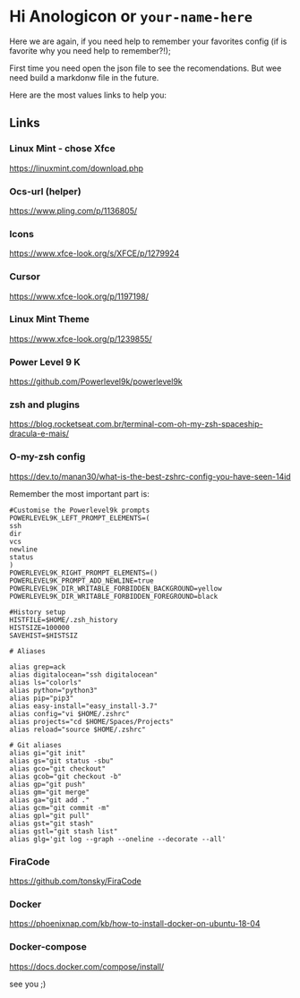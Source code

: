 # Hi Anologicon or `your-name-here`

Here we are again, if you need help to remember your favorites config (if is favorite why you need help to remember?!);

First time you need open the json file to see the recomendations. But wee need build a markdonw file in the future.

Here are the most values links to help you:


## Links

### Linux Mint - chose Xfce

https://linuxmint.com/download.php

### Ocs-url (helper)

https://www.pling.com/p/1136805/

### Icons

https://www.xfce-look.org/s/XFCE/p/1279924

### Cursor

https://www.xfce-look.org/p/1197198/

### Linux Mint Theme

https://www.xfce-look.org/p/1239855/

### Power Level 9 K

https://github.com/Powerlevel9k/powerlevel9k

### zsh and plugins

https://blog.rocketseat.com.br/terminal-com-oh-my-zsh-spaceship-dracula-e-mais/

### O-my-zsh config

https://dev.to/manan30/what-is-the-best-zshrc-config-you-have-seen-14id

Remember the most important part is:

```
#Customise the Powerlevel9k prompts
POWERLEVEL9K_LEFT_PROMPT_ELEMENTS=(
ssh
dir
vcs
newline
status
)
POWERLEVEL9K_RIGHT_PROMPT_ELEMENTS=()
POWERLEVEL9K_PROMPT_ADD_NEWLINE=true
POWERLEVEL9K_DIR_WRITABLE_FORBIDDEN_BACKGROUND=yellow
POWERLEVEL9K_DIR_WRITABLE_FORBIDDEN_FOREGROUND=black

#History setup
HISTFILE=$HOME/.zsh_history
HISTSIZE=100000
SAVEHIST=$HISTSIZ

# Aliases

alias grep=ack
alias digitalocean="ssh digitalocean"
alias ls="colorls"
alias python="python3"
alias pip="pip3"
alias easy-install="easy_install-3.7"
alias config="vi $HOME/.zshrc"
alias projects="cd $HOME/Spaces/Projects"
alias reload="source $HOME/.zshrc"

# Git aliases
alias gi="git init"
alias gs="git status -sbu"
alias gco="git checkout"
alias gcob="git checkout -b"
alias gp="git push"
alias gm="git merge"
alias ga="git add ."
alias gcm="git commit -m"
alias gpl="git pull"
alias gst="git stash"
alias gstl="git stash list"
alias glg='git log --graph --oneline --decorate --all'

```

### FiraCode
https://github.com/tonsky/FiraCode

### Docker

https://phoenixnap.com/kb/how-to-install-docker-on-ubuntu-18-04

### Docker-compose

https://docs.docker.com/compose/install/


see you ;)
